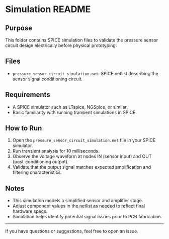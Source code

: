 # Simulation README

## Purpose
This folder contains SPICE simulation files to validate the pressure sensor circuit design electrically before physical prototyping.

## Files
- `pressure_sensor_circuit_simulation.net`: SPICE netlist describing the sensor signal conditioning circuit.

## Requirements
- A SPICE simulator such as LTspice, NGSpice, or similar.
- Basic familiarity with running transient simulations in SPICE.

## How to Run
1. Open the `pressure_sensor_circuit_simulation.net` file in your SPICE simulator.
2. Run transient analysis for 10 milliseconds.
3. Observe the voltage waveform at nodes IN (sensor input) and OUT (post-conditioning output).
4. Validate that the output signal matches expected amplification and filtering characteristics.

## Notes
- This simulation models a simplified sensor and amplifier stage.
- Adjust component values in the netlist as needed to reflect final hardware specs.
- Simulation helps identify potential signal issues prior to PCB fabrication.

---

If you have questions or suggestions, feel free to open an issue.
